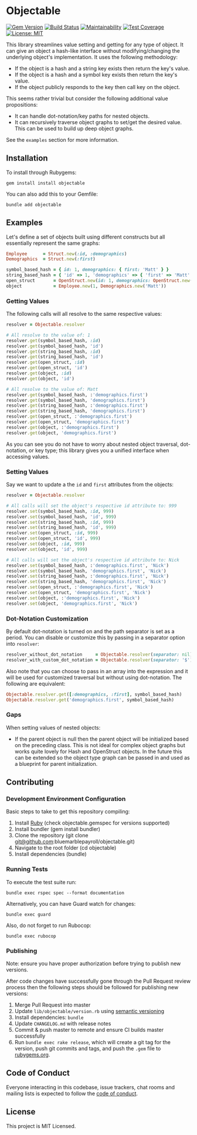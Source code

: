 # Objectable

[![Gem Version](https://badge.fury.io/rb/objectable.svg)](https://badge.fury.io/rb/objectable) [![Build Status](https://travis-ci.org/bluemarblepayroll/objectable.svg?branch=master)](https://travis-ci.org/bluemarblepayroll/objectable) [![Maintainability](https://api.codeclimate.com/v1/badges/047c45ae0016941706e1/maintainability)](https://codeclimate.com/github/bluemarblepayroll/objectable/maintainability) [![Test Coverage](https://api.codeclimate.com/v1/badges/047c45ae0016941706e1/test_coverage)](https://codeclimate.com/github/bluemarblepayroll/objectable/test_coverage) [![License: MIT](https://img.shields.io/badge/License-MIT-yellow.svg)](https://opensource.org/licenses/MIT)

This library streamlines value setting and getting for any type of object.  It can give an object a hash-like interface without modifying/changing the underlying object's implementation.  It uses the following methodology:

* If the object is a hash and a string key exists then return the key's value.
* If the object is a hash and a symbol key exists then return the key's value.
* If the object publicly responds to the key then call key on the object.

This seems rather trivial but consider the following additional value propositions:

* It can handle dot-notation/key paths for nested objects.
* It can recursively traverse object graphs to set/get the desired value.  This can be used to build up deep object graphs.

See the `examples` section for more information.

## Installation

To install through Rubygems:

````
gem install install objectable
````

You can also add this to your Gemfile:

````
bundle add objectable
````

## Examples

Let's define a set of objects built using different constructs but all essentially represent the same graphs:

```ruby
Employee      = Struct.new(:id, :demographics)
Demographics  = Struct.new(:first)

symbol_based_hash = { id: 1, demographics: { first: 'Matt' } }
string_based_hash = { 'id' => 1, 'demographics' => { 'first' => 'Matt' } }
open_struct       = OpenStruct.new(id: 1, demographics: OpenStruct.new(first: 'Matt'))
object            = Employee.new(1, Demographics.new('Matt'))
```

### Getting Values

The following calls will all resolve to the same respective values:

```ruby
resolver = Objectable.resolver

# All resolve to the value of: 1
resolver.get(symbol_based_hash, :id)
resolver.get(symbol_based_hash, 'id')
resolver.get(string_based_hash, :id)
resolver.get(string_based_hash, 'id')
resolver.get(open_struct, :id)
resolver.get(open_struct, 'id')
resolver.get(object, :id)
resolver.get(object, 'id')

# All resolve to the value of: Matt
resolver.get(symbol_based_hash, :'demographics.first')
resolver.get(symbol_based_hash, 'demographics.first')
resolver.get(string_based_hash, :'demographics.first')
resolver.get(string_based_hash, 'demographics.first')
resolver.get(open_struct, :'demographics.first')
resolver.get(open_struct, 'demographics.first')
resolver.get(object, :'demographics.first')
resolver.get(object, 'demographics.first')
```

As you can see you do not have to worry about nested object traversal, dot-notation, or key type; this library gives you a unified interface when accessing values.

### Setting Values

Say we want to update a the `id` and `first` attributes from the objects:

```ruby
resolver = Objectable.resolver

# All calls will set the object's respective id attribute to: 999
resolver.set(symbol_based_hash, :id, 999)
resolver.set(symbol_based_hash, 'id', 999)
resolver.set(string_based_hash, :id, 999)
resolver.set(string_based_hash, 'id', 999)
resolver.set(open_struct, :id, 999)
resolver.set(open_struct, 'id', 999)
resolver.set(object, :id, 999)
resolver.set(object, 'id', 999)

# All calls will set the object's respective id attribute to: Nick
resolver.set(symbol_based_hash, :'demographics.first', 'Nick')
resolver.set(symbol_based_hash, 'demographics.first', 'Nick')
resolver.set(string_based_hash, :'demographics.first', 'Nick')
resolver.set(string_based_hash, 'demographics.first', 'Nick')
resolver.set(open_struct, :'demographics.first', 'Nick')
resolver.set(open_struct, 'demographics.first', 'Nick')
resolver.set(object, :'demographics.first', 'Nick')
resolver.set(object, 'demographics.first', 'Nick')
```

### Dot-Notation Customization

By default dot-notation is turned on and the path separator is set as a period.  You can disable or customize this by passing in a separator option into `resolver`:

```ruby
resolver_without_dot_notation     = Objectable.resolver(separator: nil)
resolver_with_custom_dot_notation = Objectable.resolver(separator: '$')
```

Also note that you can choose to pass in an array into the expression and it will be used for customized traversal but without using dot-notation.  The following are equivalent:

```ruby
Objectable.resolver.get([:demographics, :first], symbol_based_hash)
Objectable.resolver.get('demographics.first', symbol_based_hash)
```

### Gaps

When setting values of nested objects:

* If the parent object is null then the parent object will be initialized based on the preceding class.  This is not ideal for complex object graphs but works quite lovely for Hash and OpenStruct objects.  In the future this can be extended so the object type graph can be passed in and used as a blueprint for parent initialization.

## Contributing

### Development Environment Configuration

Basic steps to take to get this repository compiling:

1. Install [Ruby](https://www.ruby-lang.org/en/documentation/installation) (check objectable.gemspec for versions supported)
2. Install bundler (gem install bundler)
3. Clone the repository (git clone git@github.com:bluemarblepayroll/objectable.git)
4. Navigate to the root folder (cd objectable)
5. Install dependencies (bundle)

### Running Tests

To execute the test suite run:

````
bundle exec rspec spec --format documentation
````

Alternatively, you can have Guard watch for changes:

````
bundle exec guard
````

Also, do not forget to run Rubocop:

````
bundle exec rubocop
````

### Publishing

Note: ensure you have proper authorization before trying to publish new versions.

After code changes have successfully gone through the Pull Request review process then the following steps should be followed for publishing new versions:

1. Merge Pull Request into master
2. Update ```lib/objectable/version.rb``` using [semantic versioning](https://semver.org)
3. Install dependencies: ```bundle```
4. Update ```CHANGELOG.md``` with release notes
5. Commit & push master to remote and ensure CI builds master successfully
6. Run `bundle exec rake release`, which will create a git tag for the version, push git commits and tags, and push the `.gem` file to [rubygems.org](https://rubygems.org).

## Code of Conduct

Everyone interacting in this codebase, issue trackers, chat rooms and mailing lists is expected to follow the [code of conduct](https://github.com/bluemarblepayroll/objectable/blob/master/CODE_OF_CONDUCT.md).

## License

This project is MIT Licensed.
